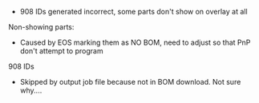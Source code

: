 - 908 IDs generated incorrect, some parts don't show on overlay at all

Non-showing parts:
- Caused by EOS marking them as NO BOM, need to adjust so that PnP don't attempt to program


908 IDs
- Skipped by output job file because not in BOM download. Not sure why....